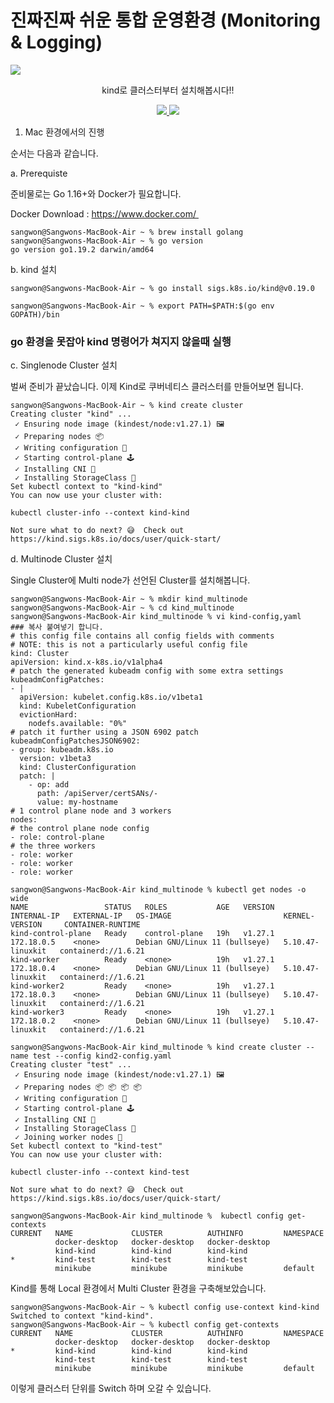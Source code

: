 # 진짜진짜 쉬운 통합 운영환경 (Monitoring & Logging)

<img src="https://capsule-render.vercel.app/api?type=waving&color=auto&height=200&section=header&text=통합모니터링&fontSize=90" />

<p align='center'> kind로 클러스터부터 설치해봅시다!! </p>
<p align='center'>
  <a href="https://github.com/sangwonchoi/observability/tree/main">
    <img src="https://img.shields.io/badge/kubernetes-%23326ce5.svg?style=for-the-badge&logo=kubernetes&logoColor=white" />
  </a>
  <a href="#prometheus">
    <img src="https://img.shields.io/badge/Prometheus-E6522C?style=for-the-badge&logo=Prometheus&logoColor=white" />
  </a>
</p>

1. Mac 환경에서의 진행

순서는 다음과 같습니다.

a. Prerequiste

준비물로는 Go 1.16+와 Docker가 필요합니다.

Docker Download : https://www.docker.com/ 

```
sangwon@Sangwons-MacBook-Air ~ % brew install golang
sangwon@Sangwons-MacBook-Air ~ % go version
go version go1.19.2 darwin/amd64
```

b. kind 설치

```
sangwon@Sangwons-MacBook-Air ~ % go install sigs.k8s.io/kind@v0.19.0

sangwon@Sangwons-MacBook-Air ~ % export PATH=$PATH:$(go env GOPATH)/bin
```
### go 환경을 못잡아 kind 명령어가 쳐지지 않을때 실행

c. Singlenode Cluster 설치

벌써 준비가 끝났습니다. 이제 Kind로 쿠버네티스 클러스터를 만들어보면 됩니다.

```
sangwon@Sangwons-MacBook-Air ~ % kind create cluster
Creating cluster "kind" ...
 ✓ Ensuring node image (kindest/node:v1.27.1) 🖼
 ✓ Preparing nodes 📦
 ✓ Writing configuration 📜
 ✓ Starting control-plane 🕹️
 ✓ Installing CNI 🔌
 ✓ Installing StorageClass 💾
Set kubectl context to "kind-kind"
You can now use your cluster with:

kubectl cluster-info --context kind-kind

Not sure what to do next? 😅  Check out https://kind.sigs.k8s.io/docs/user/quick-start/
```

d. Multinode Cluster 설치

Single Cluster에 Multi node가 선언된 Cluster를 설치해봅니다.

```
sangwon@Sangwons-MacBook-Air ~ % mkdir kind_multinode
sangwon@Sangwons-MacBook-Air ~ % cd kind_multinode
sangwon@Sangwons-MacBook-Air kind_multinode % vi kind-config,yaml
### 복사 붙여넣기 합니다.
# this config file contains all config fields with comments
# NOTE: this is not a particularly useful config file
kind: Cluster
apiVersion: kind.x-k8s.io/v1alpha4
# patch the generated kubeadm config with some extra settings
kubeadmConfigPatches:
- |
  apiVersion: kubelet.config.k8s.io/v1beta1
  kind: KubeletConfiguration
  evictionHard:
    nodefs.available: "0%"
# patch it further using a JSON 6902 patch
kubeadmConfigPatchesJSON6902:
- group: kubeadm.k8s.io
  version: v1beta3
  kind: ClusterConfiguration
  patch: |
    - op: add
      path: /apiServer/certSANs/-
      value: my-hostname
# 1 control plane node and 3 workers
nodes:
# the control plane node config
- role: control-plane
# the three workers
- role: worker
- role: worker
- role: worker
```
```
sangwon@Sangwons-MacBook-Air kind_multinode % kubectl get nodes -o wide
NAME                 STATUS   ROLES           AGE   VERSION   INTERNAL-IP   EXTERNAL-IP   OS-IMAGE                         KERNEL-VERSION     CONTAINER-RUNTIME
kind-control-plane   Ready    control-plane   19h   v1.27.1   172.18.0.5    <none>        Debian GNU/Linux 11 (bullseye)   5.10.47-linuxkit   containerd://1.6.21
kind-worker          Ready    <none>          19h   v1.27.1   172.18.0.4    <none>        Debian GNU/Linux 11 (bullseye)   5.10.47-linuxkit   containerd://1.6.21
kind-worker2         Ready    <none>          19h   v1.27.1   172.18.0.3    <none>        Debian GNU/Linux 11 (bullseye)   5.10.47-linuxkit   containerd://1.6.21
kind-worker3         Ready    <none>          19h   v1.27.1   172.18.0.2    <none>        Debian GNU/Linux 11 (bullseye)   5.10.47-linuxkit   containerd://1.6.21
```

```
sangwon@Sangwons-MacBook-Air kind_multinode % kind create cluster --name test --config kind2-config.yaml
Creating cluster "test" ...
 ✓ Ensuring node image (kindest/node:v1.27.1) 🖼
 ✓ Preparing nodes 📦 📦 📦 📦
 ✓ Writing configuration 📜
 ✓ Starting control-plane 🕹️
 ✓ Installing CNI 🔌
 ✓ Installing StorageClass 💾
 ✓ Joining worker nodes 🚜
Set kubectl context to "kind-test"
You can now use your cluster with:

kubectl cluster-info --context kind-test

Not sure what to do next? 😅  Check out https://kind.sigs.k8s.io/docs/user/quick-start/

sangwon@Sangwons-MacBook-Air kind_multinode %  kubectl config get-contexts
CURRENT   NAME             CLUSTER          AUTHINFO         NAMESPACE
          docker-desktop   docker-desktop   docker-desktop
          kind-kind        kind-kind        kind-kind
*         kind-test        kind-test        kind-test
          minikube         minikube         minikube         default
```
Kind를 통해 Local 환경에서 Multi Cluster 환경을 구축해보았습니다.

```
sangwon@Sangwons-MacBook-Air ~ % kubectl config use-context kind-kind
Switched to context "kind-kind".
sangwon@Sangwons-MacBook-Air ~ % kubectl config get-contexts
CURRENT   NAME             CLUSTER          AUTHINFO         NAMESPACE
          docker-desktop   docker-desktop   docker-desktop
*         kind-kind        kind-kind        kind-kind
          kind-test        kind-test        kind-test
          minikube         minikube         minikube         default
```

이렇게 클러스터 단위를 Switch 하며 오갈 수 있습니다.